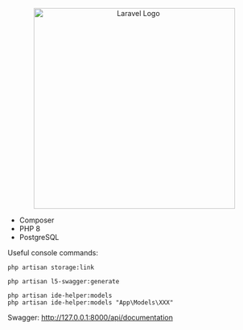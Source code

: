 <p align="center"><a href="https://laravel.com" target="_blank"><img src="https://raw.githubusercontent.com/laravel/art/master/logo-lockup/5%20SVG/2%20CMYK/1%20Full%20Color/laravel-logolockup-cmyk-red.svg" width="400" alt="Laravel Logo"></a></p>

- Composer
- PHP 8
- PostgreSQL

Useful console commands:
```
php artisan storage:link

php artisan l5-swagger:generate

php artisan ide-helper:models
php artisan ide-helper:models "App\Models\XXX"
```

Swagger: http://127.0.0.1:8000/api/documentation


